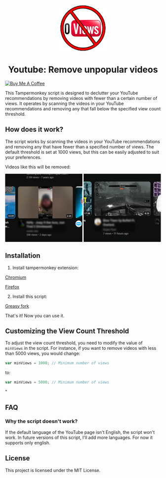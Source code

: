 <p align="center">  
  <img src="icon.png" width=150 height=150>
</p>

<h1 align="center">Youtube: Remove unpopular videos</h1>

[![Buy Me A Coffee](https://img.shields.io/badge/☕-Buy%20me%20a%20coffee-yellow?style=flat-square)](https://www.buymeacoffee.com/kur0)  

This Tampermonkey script is designed to declutter your YouTube recommendations by removing videos with fewer than a certain number of views. It operates by scanning the videos in your YouTube recommendations and removing any that fall below the specified view count threshold.

## How does it work?

The script works by scanning the videos in your YouTube recommendations and removing any that have fewer than a specified number of views. The default threshold is set at 1000 views, but this can be easily adjusted to suit your preferences.

Videos like this will be removed:

<p float="left">
  <img src="Screenshot_1new.png" width=250 height=220>
  <img src="Screenshot_3new.png" width=250 height=220>
</p>

## Installation 

1. Install tampermonkey extension:

<a href="https://chrome.google.com/webstore/detail/tampermonkey/dhdgffkkebhmkfjojejmpbldmpobfkfo?hl=en">Chromium</a>

<a href="https://addons.mozilla.org/ru/firefox/addon/tampermonkey/">Firefox</a>

2. Install this script:

<a href="https://greasyfork.org/en/scripts/478273-youtube-remove-unpopular-videos?locale_override=1">Greasy fork</a>

That's it! Now you can use it.

## Customizing the View Count Threshold

To adjust the view count threshold, you need to modify the value of `minViews` in the script. For instance, if you want to remove videos with less than 5000 views, you would change:

```javascript
var minViews = 1000; // Minimum number of views
```

to:

```javascript
var minViews = 5000; // Minimum number of views
```
"

## FAQ
### Why the script doesn't work?
If the default language of the YouTube page isn't English, the script won't work.
In future versions of this script, I'll add more languages. For now it supports only english.

## License

This project is licensed under the MIT License.
